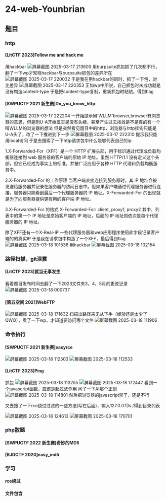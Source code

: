 # 24-web-Younbrian
## 题目
### http
#### [LitCTF 2023]Follow me and hack me
用hackbar
![屏幕截图 2025-03-17 213600](https://github.com/user-attachments/assets/49a9e73d-460d-4c8c-b6df-0be215823f23)
用burpsuite抓包抓了几次都不行，翻了一下wp才知晓hackbar与burpsuite抓包的差异所在
![屏幕截图 2025-03-17 220032](https://github.com/user-attachments/assets/bb7eec7d-8a29-4c13-9063-e62088d73347)
于是我在用hackbar的同时，抓了一下包，对比差异
![屏幕截图 2025-03-17 220353](https://github.com/user-attachments/assets/e77049fb-8238-4e4f-9bd5-0a14563a9e1e)
正如wp中所说，自己抓包时未成功就是没有构造content-type
于是把content-type复制，重新抓包时粘贴，得到flag

#### [SWPUCTF 2021 新生赛]Do_you_know_http
![屏幕截图 2025-03-17 222204](https://github.com/user-attachments/assets/2e451f07-46de-4658-a9fa-0c9bd1e3bac0)
一开始提示用'WLLM'browser,browser有浏览器的意思，但是刚U-A开始属实是没有头绪，甚至产生过去找找是不是真的有一个叫WLLM的浏览器的想法
但是突然看见题目中的http，浏览器与http挂钩只能是U-A头了，改了一下推进到下一步
![屏幕截图 2025-03-17 222310](https://github.com/user-attachments/assets/d493914e-dfc2-4048-9bf8-243f2162e149)
提示我只能用local访问
于是去搜索了一下http请求包中什么能够代表自己的ip

1.X-Forwarded-For（XFF）是一个 HTTP 扩展头部，用于标识通过代理或负载均衡器连接到 web 服务器的客户端的原始 IP 地址。虽然 HTTP/1.1 没有定义这个头部，但它已经成为事实上的标准，并被广泛应用于各种 HTTP 代理和负载均衡服务中。

2.X-Forwarded-For 的工作原理
当客户端直接连接到服务器时，其 IP 地址会被发送给服务器并记录在服务器的访问日志中。但如果客户端通过代理服务器进行连接，服务器只能看到最后一个代理服务器的 IP 地址。X-Forwarded-For 的出现就是为了向服务器提供更有用的客户端 IP 地址。

3.X-Forwarded-For 的格式
X-Forwarded-For: client, proxy1, proxy2
其中，列表中的第一个 IP 地址是原始客户端的 IP 地址，后面的 IP 地址则依次是每个代理服务器的 IP 地址。

除了XFF还有一个X-Real-IP
一些代理服务器和web应用程序使用此字段记录客户端的的真实IP
于是我在请求包中构造了一个XFF，最后得到flag
![屏幕截图 2025-03-18 101536](https://github.com/user-attachments/assets/c8713cad-441d-4e0b-96de-9a0ec083d2c1)
用hackbar
![屏幕截图 2025-03-18 102154](https://github.com/user-attachments/assets/2fa158c1-2e2c-4a7a-a465-f9bafbff91fc)

### 路径扫描，git泄露
#### [LitCTF 2023]就当无事发生
看着题目发布时间去翻了一下2023文件夹3，4，5月的更改记录
![屏幕截图 2025-03-18 000737](https://github.com/user-attachments/assets/d7d7174b-3ca5-421d-af48-0d4a8de03064)
#### [第五空间 2021]WebFTP
![屏幕截图 2025-03-18 171632](https://github.com/user-attachments/assets/c353548f-eeda-4f03-a5b4-608c8db487bc)
扫描出路径来无从下手（经验还是太少了QWQ），看了一下wp，才知道要访问哪个文件
![屏幕截图 2025-03-18 111906](https://github.com/user-attachments/assets/1a740683-8c32-48bc-bb0f-ab139e3268a4)

### 命令执行
#### [SWPUCTF 2021 新生赛]easyrce
![屏幕截图 2025-03-18 112503](https://github.com/user-attachments/assets/a4036992-fdfe-4e3f-bac3-cbb854981ea5)
![屏幕截图 2025-03-18 112533](https://github.com/user-attachments/assets/ea1c233b-895d-4229-8ff2-f7b8063294f7)
#### [LitCTF 2023]Ping
抓包
![屏幕截图 2025-03-18 113255](https://github.com/user-attachments/assets/5d2ebd3a-0c15-4483-a07d-0021daa33755)
![屏幕截图 2025-03-18 172447](https://github.com/user-attachments/assets/45c4662e-a22c-42f9-a589-c831b740550d)
看到一个javascript函数，应该是起过滤作用
问了一下AI那个正则
![屏幕截图 2025-03-18 114801](https://github.com/user-attachments/assets/b30e24f5-3a45-47d4-8bb3-6cd703e08b19)
然后把浏览器的javascript禁了，还是不行

又去搜了一下rce绕过过滤的一些方法(写在后面)，输入127.0.0.1|ls /得到目录列表

![屏幕截图 2025-03-18 124613](https://github.com/user-attachments/assets/58155404-4781-4767-b220-215c8db97de9)
![屏幕截图 2025-03-18 170701](https://github.com/user-attachments/assets/52db6c41-591c-446c-944e-3b4854a6989e)


### php散题
#### [SWPUCTF 2022 新生赛]奇妙的MD5

#### [BJDCTF 2020]easy_md5


### 学习
#### rce绕过

#### 文件包含
